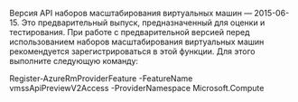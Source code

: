 Версия API наборов масштабирования виртуальных машин — 2015-06-15. Это предварительный выпуск, предназначенный для оценки и тестирования. При работе с предварительной версией перед использованием наборов масштабирования виртуальных машин рекомендуется зарегистрироваться в этой функции. Для этого выполните следующую команду:

  Register-AzureRmProviderFeature -FeatureName vmssApiPreviewV2Access -ProviderNamespace Microsoft.Compute

<!---HONumber=AcomDC_1125_2015-->